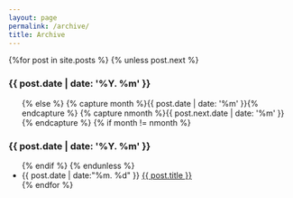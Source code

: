 ```yaml
---
layout: page
permalink: /archive/
title: Archive
---
```


<section id="archive">
  {%for post in site.posts %}
    {% unless post.next %}
      <h3>{{ post.date | date: '%Y. %m' }}</h3>
      <ul class="this">
    {% else %}
      {% capture month %}{{ post.date | date: '%m' }}{% endcapture %}
      {% capture nmonth %}{{ post.next.date | date: '%m' }}{% endcapture %}
      {% if month != nmonth %}
        </ul>
        <h3>{{ post.date | date: '%Y. %m' }}</h3>
        <ul class="past">
      {% endif %}
    {% endunless %}
      <li><time>{{ post.date | date:"%m. %d" }}</time> <a href="{{ site.baseurl }}{{ post.url }}">{{ post.title }}</a></li>
  {% endfor %}
  </ul>
</section>

